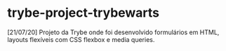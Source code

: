 # trybe-project-trybewarts
[21/07/20] Projeto da Trybe onde foi desenvolvido formulários em HTML, layouts flexíveis com CSS flexbox e media queries.
